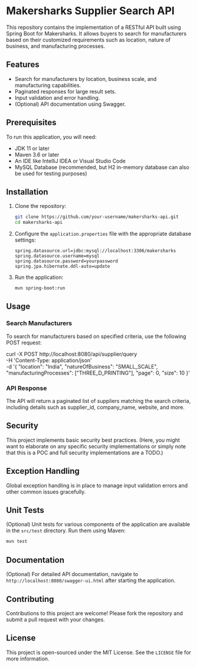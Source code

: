 # Makersharks Supplier Search API

This repository contains the implementation of a RESTful API built using Spring Boot for Makersharks. It allows buyers to search for manufacturers based on their customized requirements such as location, nature of business, and manufacturing processes.

## Features

* Search for manufacturers by location, business scale, and manufacturing capabilities.
* Paginated responses for large result sets.
* Input validation and error handling.
* (Optional) API documentation using Swagger.

## Prerequisites

To run this application, you will need:

* JDK 11 or later
* Maven 3.6 or later
* An IDE like IntelliJ IDEA or Visual Studio Code
* MySQL Database (recommended, but H2 in-memory database can also be used for testing purposes)

## Installation

1. Clone the repository:

   ```bash
   git clone https://github.com/your-username/makersharks-api.git
   cd makersharks-api
   ```
2. Configure the `application.properties` file with the appropriate database settings:

   ```properties
   spring.datasource.url=jdbc:mysql://localhost:3306/makersharks
   spring.datasource.username=mysql
   spring.datasource.password=yourpassword
   spring.jpa.hibernate.ddl-auto=update
   ```
3. Run the application:

   ```bash
   mvn spring-boot:run
   ```

## Usage

### Search Manufacturers

To search for manufacturers based on specified criteria, use the following POST request:

curl -X POST http://localhost:8080/api/supplier/query \
-H 'Content-Type: application/json' \
-d '{
  "location": "India",
  "natureOfBusiness": "SMALL_SCALE",
  "manufacturingProcesses": ["THREE_D_PRINTING"],
  "page": 0,
  "size": 10
}'
### API Response

The API will return a paginated list of suppliers matching the search criteria, including details such as supplier\_id, company\_name, website, and more.

## Security

This project implements basic security best practices. (Here, you might want to elaborate on any specific security implementations or simply note that this is a POC and full security implementations are a TODO.)

## Exception Handling

Global exception handling is in place to manage input validation errors and other common issues gracefully.

## Unit Tests

(Optional) Unit tests for various components of the application are available in the `src/test` directory. Run them using Maven:

```bash
mvn test
```
## Documentation

(Optional) For detailed API documentation, navigate to `http://localhost:8080/swagger-ui.html` after starting the application.

## Contributing

Contributions to this project are welcome! Please fork the repository and submit a pull request with your changes.

## License

This project is open-sourced under the MIT License. See the `LICENSE` file for more information.

